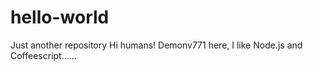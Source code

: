 # hello-world 
Just another  repository
Hi humans!
Demonv771 here, I like Node.js and Coffeescript......
